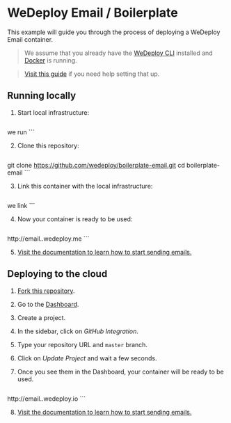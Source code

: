 # WeDeploy Email / Boilerplate

This example will guide you through the process of deploying a WeDeploy Email container.

> We assume that you already have the [WeDeploy CLI](https://github.com/wedeploy/cli) installed and [Docker](https://docs.docker.com/docker-for-mac/) is running.

> [Visit this guide](#) if you need help setting that up.

## Running locally

1. Start local infrastructure:

	```sh
we run
	```

2. Clone this repository:

	```sh
git clone https://github.com/wedeploy/boilerplate-email.git
cd boilerplate-email
	```

3. Link this container with the local infrastructure:

	```sh
we link
	```

4. Now your container is ready to be used:

	```
http://email.<projectID>.wedeploy.me
	```

5. [Visit the documentation to learn how to start sending emails.](#)

## Deploying to the cloud

1. [Fork this repository](https://github.com/wedeploy/boilerplate-email/fork).
2. Go to the [Dashboard](http://dashboard.wedeploy.io).
3. Create a project.
4. In the sidebar, click on *GitHub Integration*.
5. Type your repository URL and `master` branch.
6. Click on *Update Project* and wait a few seconds.
7. Once you see them in the Dashboard, your container will be ready to be used.

	```
http://email.<projectID>.wedeploy.io
	```

8. [Visit the documentation to learn how to start sending emails.](#)